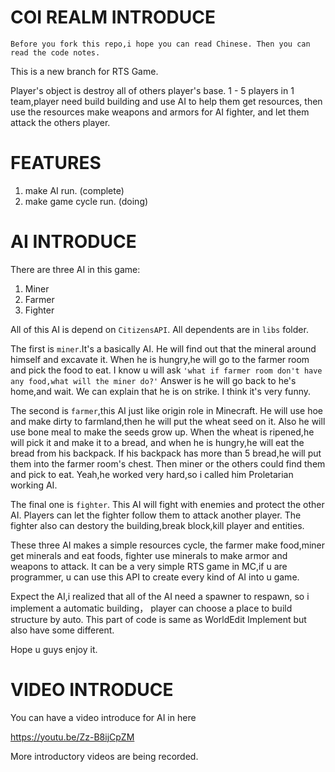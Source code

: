# COI REALM INTRODUCE

`Before you fork this repo,i hope you can read Chinese.
Then you can read the code notes.  `  

This is a new branch for RTS Game.  

Player's object is destroy all of others player's base.
1 - 5 players in 1 team,player need build building and use AI to help them get resources,
then use the resources make weapons and armors for AI fighter,
and let them attack the others player.

# FEATURES
1. make AI run. (complete)
2. make game cycle run. (doing)

# AI INTRODUCE

There are three AI in this game:  
1. Miner
2. Farmer
3. Fighter

All of this AI is depend on `CitizensAPI`.
All dependents are in `libs` folder.

The first is `miner`.It's a basically AI.
He will find out that the mineral around himself and excavate it.
When he is hungry,he will go to the farmer room and pick the food to eat.
I know u will ask `'what if farmer room don't have any food,what will the miner do?'`
Answer is he will go back to he's home,and wait.
We can explain that he is on strike.
I think it's very funny.   

The second is `farmer`,this AI just like origin role in Minecraft.
He will use hoe and make dirty to farmland,then he will put the wheat seed on it.
Also he will use bone meal to make the seeds grow up.
When the wheat is ripened,he will pick it and make it to a bread,
and when he is hungry,he will eat the bread from his backpack.
If his backpack has more than 5 bread,he will put them into the farmer room's chest.
Then miner or the others could find them and pick to eat.
Yeah,he worked very hard,so i called him Proletarian working AI.  

The final one is `fighter`.
This AI will fight with enemies and protect the other AI.
Players can let the fighter follow them to attack another player.
The fighter also can destory the building,break block,kill player and entities.  

These three AI makes a simple resources cycle,
the farmer make food,miner get minerals and eat foods,
fighter use minerals to make armor and weapons to attack.
It can be a very simple RTS game in MC,if u are programmer,
u can use this API to create every kind of AI into u game.   

Expect the AI,i realized that all of the AI need a spawner to respawn,
so i implement a automatic building，
player can choose a place to build structure by auto.
This part of code is same as WorldEdit Implement but also have some different.  

Hope u guys enjoy it.

# VIDEO INTRODUCE

You can have a video introduce for AI in here  

https://youtu.be/Zz-B8ijCpZM

More introductory videos are being recorded.
